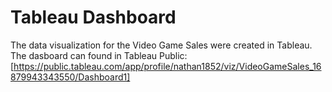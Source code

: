 # Tableau Dashboard

The data visualization for the Video Game Sales were created in Tableau. The dasboard can found in Tableau Public: [https://public.tableau.com/app/profile/nathan1852/viz/VideoGameSales_16879943343550/Dashboard1]
